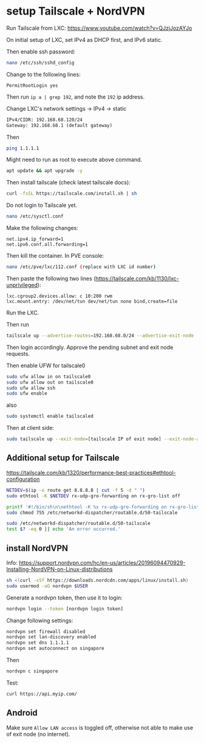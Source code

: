 # setup Tailscale + NordVPN

Run Tailscale from LXC: <https://www.youtube.com/watch?v=QJzjJozAYJo>

On initial setup of LXC, set IPv4 as DHCP first, and IPv6 static.

Then enable ssh password:

```bash
nano /etc/ssh/sshd_config
```

Change to the following lines:

```properties
PermitRootLogin yes
```

Then run `ip a | grep 192`, and note the `192` ip address.

Change LXC's network settings -> IPv4 -> static

```txt
IPv4/CIDR: 192.168.68.120/24
Gateway: 192.168.68.1 (default gateway)
```

Then

```bash
ping 1.1.1.1
```

Might need to run as root to execute above command.

```bash
apt update && apt upgrade -y
```

Then install tailscale (check latest tailscale docs):

```bash
curl -fsSL https://tailscale.com/install.sh | sh
```

Do not login to Tailscale yet.

```bash
nano /etc/sysctl.conf
```

Make the following changes:

```properties
net.ipv4.ip_forward=1
net.ipv6.conf.all.forwarding=1
```

Then kill the container. In PVE console:

```bash
nano /etc/pve/lxc/112.conf (replace with LXC id number)
```

Then paste the following two lines (https://tailscale.com/kb/1130/lxc-unprivileged):

```properties
lxc.cgroup2.devices.allow: c 10:200 rwm
lxc.mount.entry: /dev/net/tun dev/net/tun none bind,create=file
```

Run the LXC.

Then run

```bash
tailscale up --advertise-routes=192.168.68.0/24 --advertise-exit-node
```

Then login accordingly. Approve the pending subnet and exit node requests.

Then enable UFW for tailscale0

```bash
sudo ufw allow in on tailscale0
sudo ufw allow out on tailscale0
sudo ufw allow ssh
sudo ufw enable
```

also

```bash
sudo systemctl enable tailscaled
```

Then at client side:

```bash
sudo tailscale up --exit-node=[tailscale IP of exit node] --exit-node-allow-lan-access=true
```

## Additional setup for Tailscale

<https://tailscale.com/kb/1320/performance-best-practices#ethtool-configuration>

```bash
NETDEV=$(ip -o route get 8.8.8.8 | cut -f 5 -d " ")
sudo ethtool -K $NETDEV rx-udp-gro-forwarding on rx-gro-list off
```

```bash
printf '#!/bin/sh\n\nethtool -K %s rx-udp-gro-forwarding on rx-gro-list off \n' "$(ip -o route get 8.8.8.8 | cut -f 5 -d " ")" | sudo tee /etc/networkd-dispatcher/routable.d/50-tailscale
sudo chmod 755 /etc/networkd-dispatcher/routable.d/50-tailscale
```

```bash
sudo /etc/networkd-dispatcher/routable.d/50-tailscale
test $? -eq 0 || echo 'An error occurred.'
```

## install NordVPN

Info: <https://support.nordvpn.com/hc/en-us/articles/20196094470929-Installing-NordVPN-on-Linux-distributions>

```bash
sh <(curl -sSf https://downloads.nordcdn.com/apps/linux/install.sh)
sudo usermod -aG nordvpn $USER
```

Generate a nordvpn token, then use it to login:

```bash
nordvpn login --token [nordvpn login token]
```

Change following settings:

```bash
nordvpn set firewall disabled
nordvpn set lan-discovery enabled
nordvpn set dns 1.1.1.1
nordvpn set autoconnect on singapore
```

Then

```bash
nordvpn c singapore
```

Test:

```bash
curl https://api.myip.com/
```

## Android

Make sure `Allow LAN access` is toggled off, otherwise not able to make use of exit node (no internet).
